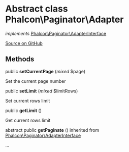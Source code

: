 # Abstract class **Phalcon\\Paginator\\Adapter**

*implements* [Phalcon\Paginator\AdapterInterface](/en/3.1.2/api/Phalcon_Paginator_AdapterInterface)

<a href="https://github.com/phalcon/cphalcon/blob/master/phalcon/paginator/adapter.zep" class="btn btn-default btn-sm">Source on GitHub</a>

## Methods
public  **setCurrentPage** (*mixed* $page)

Set the current page number

public  **setLimit** (*mixed* $limitRows)

Set current rows limit

public  **getLimit** ()

Get current rows limit

abstract public  **getPaginate** () inherited from [Phalcon\Paginator\AdapterInterface](/en/3.1.2/api/Phalcon_Paginator_AdapterInterface)

...

